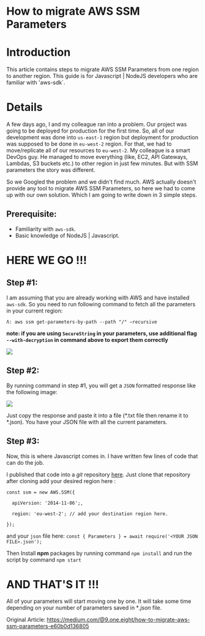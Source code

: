 # How to migrate AWS SSM Parameters

# Introduction

This article contains steps to migrate AWS SSM Parameters from one region to another region. This guide is for Javascript | NodeJS developers who are familiar with 'aws-sdk`.

# Details

A few days ago, I and my colleague ran into a problem. Our project was going to be deployed for production for the first time. So, all of our development was done into `us-east-1` region but deployment for production was supposed to be done in `eu-west-2` region. For that, we had to move/replicate all of our resources to `eu-west-2`. My colleague is a smart DevOps guy. He managed to move everything (like, EC2, API Gateways, Lambdas, S3 buckets etc.) to other region in just few minutes. But with SSM parameters the story was different.

So we Googled the problem and we didn't find much. AWS actually doesn't provide any tool to migrate AWS SSM Parameters, so here we had to come up with our own solution. Which I am going to write down in 3 simple steps.

##

## Prerequisite:

- Familiarity with `aws-sdk`.
- Basic knowledge of NodeJS | Javascript.

# HERE WE GO !!!

## Step #1:

I am assuming that you are already working with AWS and have installed `aws-sdk`. So you need to run following command to fetch all the parameters in your current region:

`Λ: aws ssm get-parameters-by-path --path "/" –recursive`

**note: if you are using `SecureString` in your parameters, use additional flag `--with-decryption` in command above to export them correctly**

![](RackMultipart20200503-4-17emizf_html_d25a8372ef926c22.png)

## Step #2:

By running command in step #1, you will get a `JSON` formatted response like the following image:

![](RackMultipart20200503-4-17emizf_html_56d7a8fb1bfab015.png)

Just copy the response and paste it into a file (\*.txt file then rename it to \*.json). You have your JSON file with all the current parameters.

## Step #3:

Now, this is where Javascript comes in. I have written few lines of code that can do the job.

I published that code into a _git_ repository [here](#). Just clone that repository after cloning add your desired region here :

`const ssm = new AWS.SSM({`

`  apiVersion: '2014-11-06';,`

`  region: 'eu-west-2'; // add your destination region here.`

`});`

and your `json` file here:
`const { Parameters } = await require('<YOUR JSON FILE>.json');`

Then Install  **npm**  packages by running command `npm install` and run the script by command `npm start`

# AND THAT'S IT !!!

All of your parameters will start moving one by one. It will take some time depending on your number of parameters saved in \*_.json_ file.

Original Article: https://medium.com/@9.one.eight/how-to-migrate-aws-ssm-parameters-e60b0d136805